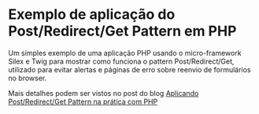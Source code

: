 # Exemplo de aplicação do Post/Redirect/Get Pattern em PHP

Um simples exemplo de uma aplicação PHP usando o micro-framework Silex e Twig para mostrar como funciona o pattern Post/Redirect/Get, utilizado para evitar alertas e páginas de erro sobre reenvio de formulários no browser.

Mais detalhes podem ser vistos no post do blog [Aplicando Post/Redirect/Get Pattern na prática com PHP](http://www.rplansky.com/aplicando-post-redirect-get-pattern-na-pratica-com-php)
